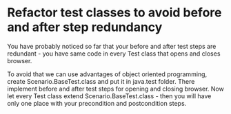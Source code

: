 # Refactor test classes to avoid before and after step redundancy

You have probably noticed so far that your before and after test steps are redundant - you have same code in every Test class that opens and closes browser.

To avoid that we can use advantages of object oriented programming, create Scenario.BaseTest.class and put it in java.test folder. There implement before and after test steps for opening and closing browser. Now let every Test class extend Scenario.BaseTest.class - then you will have only one place with your precondition and postcondition steps.
